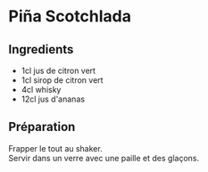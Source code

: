 # Piña Scotchlada

## Ingredients

- 1cl jus de citron vert
- 1cl sirop de citron vert
- 4cl whisky
- 12cl jus d'ananas

## Préparation

Frapper le tout au shaker.\
Servir dans un verre avec une paille et des glaçons.
